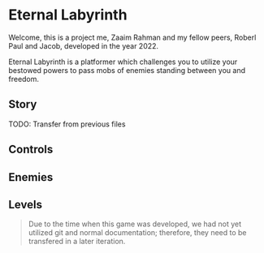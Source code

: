 # Eternal Labyrinth

Welcome, this is a project me, Zaaim Rahman and my fellow peers, Roberl Paul and Jacob, developed in the year 2022. 

Eternal Labyrinth is a platformer which challenges you to utilize your bestowed powers to pass mobs of enemies standing between you and freedom. 

## Story

TODO: Transfer from previous files

## Controls

## Enemies

## Levels

> Due to the time when this game was developed, we had not yet utilized git and normal documentation; therefore, they need to be transfered in a later iteration.

